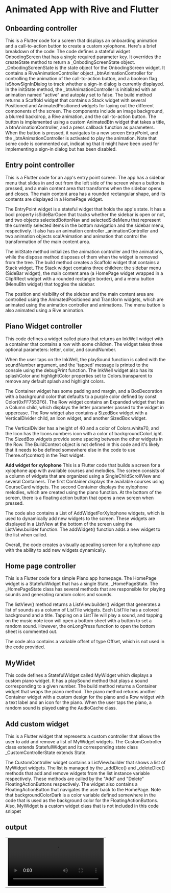# Animated App with Rive and Flutter
## Onboarding controller
This is a Flutter code for a screen that displays an onboarding animation and a call-to-action button to create a custom xylophone. Here's a brief breakdown of the code:
The code defines a stateful widget OnbodingScreen that has a single required parameter key. It overrides the createState method to return a _OnbodingScreenState object.
_OnbodingScreenState is the state object for the OnbodingScreen widget. It contains a RiveAnimationController object _btnAnimationController for controlling the animation of the call-to-action button, and a boolean flag isShowSignInDialog to track whether a sign-in dialog is currently displayed.
In the initState method, the _btnAnimationController is initialized with an animation named "active" and autoplay set to false.
The build method returns a Scaffold widget that contains a Stack widget with several Positioned and AnimatedPositioned widgets for laying out the different components of the screen. The components include an image background, a blurred backdrop, a Rive animation, and the call-to-action button. The button is implemented using a custom AnimatedBtn widget that takes a title, a btnAnimationController, and a press callback function as parameters.
When the button is pressed, it navigates to a new screen EntryPoint, and the _btnAnimationController is activated to play the animation.
Note that some code is commented out, indicating that it might have been used for implementing a sign-in dialog but has been disabled.

## Entry point controller
This is a Flutter code for an app's entry point screen. The app has a sidebar menu that slides in and out from the left side of the screen when a button is pressed, and a main content area that transforms when the sidebar opens and closes. The main content area has a rounded rectangular shape, and its contents are displayed in a HomePage widget.

The EntryPoint widget is a stateful widget that holds the app's state. It has a bool property isSideBarOpen that tracks whether the sidebar is open or not, and two objects selectedBottonNav and selectedSideMenu that represent the currently selected items in the bottom navigation and the sidebar menu, respectively. It also has an animation controller _animationController and two animation objects scalAnimation and animation that control the transformation of the main content area.

The initState method initializes the animation controller and the animations, while the dispose method disposes of them when the widget is removed from the tree. The build method creates a Scaffold widget that contains a Stack widget. The Stack widget contains three children: the sidebar menu (SideBar widget), the main content area (a HomePage widget wrapped in a ClipRRect widget with a rounded rectangle border), and a menu button (MenuBtn widget) that toggles the sidebar.

The position and visibility of the sidebar and the main content area are controlled using the AnimatedPositioned and Transform widgets, which are animated using the animation controller and animations. The menu button is also animated using a Rive animation.

## Piano Widget controller
This code defines a widget called piano that returns an InkWell widget with a container that contains a row with some children. The widget takes three optional parameters: letter, color, and soundNumber.

When the user taps on the InkWell, the playSound function is called with the soundNumber argument, and the 'tapped' message is printed to the console using the debugPrint function. The InkWell widget also has its splashColor and highlightColor properties set to Colors.transparent to remove any default splash and highlight colors.

The Container widget has some padding and margin, and a BoxDecoration with a background color that defaults to a purple color defined by const Color(0xFF7553F6). The Row widget contains an Expanded widget that has a Column child, which displays the letter parameter passed to the widget in uppercase. The Row widget also contains a SizedBox widget with a VerticalDivider child, an Icon widget, and another SizedBox widget.

The VerticalDivider has a height of 40 and a color of Colors.white70, and the Icon has the Icons.numbers icon with a color of backgroundColorLight. The SizedBox widgets provide some spacing between the other widgets in the Row. The BuildContext object is not defined in this code and it's likely that it needs to be defined somewhere else in the code to use Theme.of(context) in the Text widget.

**Add widget for xylophone**
This is a Flutter code that builds a screen for a xylophone app with available courses and melodies. The screen consists of a column of widgets that are organized using a SingleChildScrollView and several Containers. The first Container displays the available courses using CourseCard widgets. The second Container displays the xylophone melodies, which are created using the piano function. At the bottom of the screen, there is a floating action button that opens a new screen when pressed.

The code also contains a List of AddWidgetForXylophone widgets, which is used to dynamically add new widgets to the screen. These widgets are displayed in a ListView at the bottom of the screen using the ListView.builder function. The addWidget() function adds a new widget to the list when called.

Overall, the code creates a visually appealing screen for a xylophone app with the ability to add new widgets dynamically.

## Home page controller
This is a Flutter code for a simple Piano app homepage. The HomePage widget is a StatefulWidget that has a single State, _HomePageState. The _HomePageState class has several methods that are responsible for playing sounds and generating random colors and sounds.

The listView() method returns a ListView.builder() widget that generates a list of sounds as a column of ListTile widgets. Each ListTile has a colored background and a title. Tapping on a ListTile will play a sound, and tapping on the music note icon will open a bottom sheet with a button to set a random sound. However, the onLongPress function to open the bottom sheet is commented out.

The code also contains a variable offset of type Offset, which is not used in the code provided.

## MyWidet
This code defines a StatefulWidget called MyWidget which displays a custom piano widget. It has a playSound method that plays a sound corresponding to a given number. The build method returns a Container widget that wraps the piano method. The piano method returns another Container widget with a custom design for the piano and a Row widget with a text label and an icon for the piano. When the user taps the piano, a random sound is played using the AudioCache class.


## Add custom widget
This is a Flutter widget that represents a custom controller that allows the user to add and remove a list of MyWidget widgets. The CustomController class extends StatefulWidget and its corresponding state class _CustomControllerState extends State<CustomController>.

The CustomController widget contains a ListView.builder that shows a list of MyWidget widgets. The list is managed by the _addDice() and _deleteDice() methods that add and remove widgets from the list instance variable respectively. These methods are called by the "Add" and "Delete" FloatingActionButtons respectively.
The widget also contains a FloatingActionButton that navigates the user back to the HomePage.
Note that backgroundColorDark is a color variable defined somewhere in the code that is used as the background color for the FloatingActionButtons. Also, MyWidget is a custom widget class that is not included in this code snippet

## output
<table>
  <tr>
    <td>
      <video src="[https://github.com/TariqMehmood1004/xylophone-app/blob/main/output/output.mp4](https://github.com/TariqMehmood1004/xylophone-app/blob/main/output/output.mp4)" ></video>
    </td>
  </tr>
 </table>



